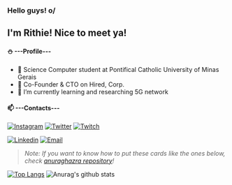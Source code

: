 ### Hello guys! o/
## I'm Rithie! Nice to meet ya!

#### :snowman: ---Profile---
- :book: Science Computer student at Pontifical Catholic University of Minas Gerais
- 🔭 Co-Founder & CTO on Hired, Corp.
- 🌱 I’m currently learning and researching 5G network

#### 📫 ---Contacts---
[![Instagram](https://img.shields.io/badge/Instagram-@rithienatan-FF8C00?logo=instagram&logoColor=white)](https://www.instagram.com/rithienatan/)
[![Twitter](https://img.shields.io/badge/Twitter-@RithieNatan-blue?logo=twitter&logoColor=white)](https://twitter.com/RithieNatan)
[![Twitch](https://img.shields.io/badge/Twitch-T4ichisan-A020F0?logo=twitch&logoColor=white)](https://www.twitch.tv/t4ichisan)

[![Linkedin](https://img.shields.io/badge/Linkedin-@rithienatan-00BFFF?logo=linkedin&logoColor=white)](https://www.linkedin.com/in/rithie-natan-470181b0/)
[![Email](https://img.shields.io/badge/Email-rithienatan@gmail.com-FF0000?logo=gmail&logoColor=white)](rithienatan@gmail.com)

> _Note: If you want to know how to put these cards like the ones below, check [anuraghazra repository](https://github.com/anuraghazra/github-readme-stats)!_

[![Top Langs](https://github-readme-stats.vercel.app/api/top-langs/?username=rithienatan&langs_count=5&theme=tokyonight)](https://github.com/anuraghazra/github-readme-stats)
![Anurag's github stats](https://github-readme-stats.vercel.app/api?username=rithienatan&show_icons=true&theme=tokyonight)

<!--
**rithienatan/rithienatan** is a ✨ _special_ ✨ repository because its `README.md` (this file) appears on your GitHub profile.

Here are some ideas to get you started:

- 🔭 I’m currently working on Hired, Corp. as Co-Founder & CTO
- 🌱 I’m currently learning ...
- 👯 I’m looking to collaborate on ...
- 🤔 I’m looking for help with ...
- 💬 Ask me about ...
- 📫 How to reach me: ...
- 😄 Pronouns: ...
- ⚡ Fun fact: ...
-->
